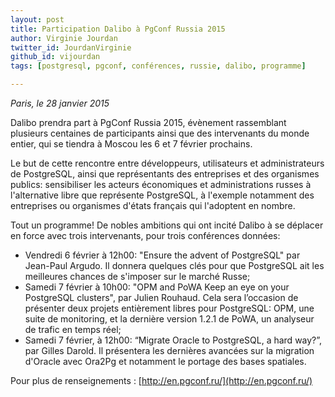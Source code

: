 ```yaml
---
layout: post
title: Participation Dalibo à PgConf Russia 2015
author: Virginie Jourdan
twitter_id: JourdanVirginie   
github_id: vijourdan
tags: [postgresql, pgconf, conférences, russie, dalibo, programme]

---
```

*Paris, le 28 janvier 2015*

Dalibo prendra part à PgConf Russia 2015, évènement rassemblant plusieurs centaines de participants ainsi que des intervenants du monde entier, qui se tiendra à Moscou les 6 et 7 février prochains.

<!--MORE-->

Le but de cette rencontre entre développeurs, utilisateurs et administrateurs de PostgreSQL, ainsi que représentants des entreprises et des organismes publics: sensibiliser les acteurs économiques et administrations russes à l'alternative libre que représente PostgreSQL, à l'exemple notamment des entreprises ou organismes d'états français qui l'adoptent en nombre. 

Tout un programme! De nobles ambitions qui ont incité Dalibo à se déplacer en force avec trois intervenants, pour trois conférences données:

  * Vendredi 6 février à 12h00: "Ensure the advent of PostgreSQL" par Jean-Paul Argudo. Il donnera quelques clés pour que PostgreSQL ait les meilleures chances de s'imposer sur le marché Russe;
  * Samedi 7 février à 10h00: "OPM and PoWA Keep an eye on your PostgreSQL clusters", par Julien Rouhaud. Cela sera l’occasion de présenter deux projets entièrement libres pour PostgreSQL: OPM, une suite de monitoring, et la dernière version 1.2.1 de PoWA, un analyseur de trafic en temps réel;
  * Samedi 7 février, à 12h00: “Migrate Oracle to PostgreSQL, a hard way?”, par Gilles Darold. Il présentera les dernières avancées sur la migration d'Oracle avec Ora2Pg et notamment le portage des bases spatiales.

Pour plus de renseignements : [http://en.pgconf.ru/](http://en.pgconf.ru/)
